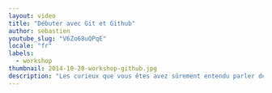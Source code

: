 ```yaml
---
layout: video
title: "Débuter avec Git et Github"
author: sebastien
youtube_slug: "V6Zo68uQPqE"
locale: "fr"
labels:
  - workshop
thumbnail: 2014-10-20-workshop-github.jpg
description: "Les curieux que vous êtes avez sûrement entendu parler de Github, un réseau social un peu différent de Facebook où ça parle de code. Github est basé sur git, un utilitaire développé par le créateur de Linux, et qui joue un rôle central dans tout projet de développement : celui de système de gestion des versions. Maîtriser git, c'est adopter une bonne pratique de développement qui changera à jamais votre vision de l'Informatique."
---
```

